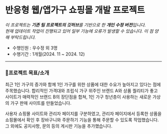 # 반응형 웹/앱가구 쇼핑몰 개발 프로젝트 

*이 프로젝트는 **기존 팀 프로젝트의 깃허브**를 기반으로 한 **개인 수정 버전**입니다.* <br>
*현재 업데이트 작업이 진행되고 있어 일부 기능에 오류가 발생할 수 있습니다. 이 점 양해 부탁드립니다.* <br>

- 수행인원 : 우수정 외 3명  
- 수행기간 : 1개월(2024. 11 ~ 2024. 12)    

***

### 📝프로젝트 목표/소개  
최근 1인 가구의 증가와 함께 1인 가구를 위한 상품에 대한 수요가 높아지고 있다는 점에 주목했습니다. 합리적인 가격대와 조립식 가구 위주인 브랜드 A와 상품 퀄리티가 좋고 사이트가 매력적인 브랜드 B의 장단점을 합쳐, 1인 가구 청년층이 사용하는 새로운 가상의 가구 판매 사이트를 만들었습니다.  

사용자 쇼핑몰 사이트와 관리자 페이지를 구분하였고, 관리자 페이지에서 등록한 상품을 쇼핑몰에서 확인 후 장바구니와 주문하기 기능을 통해 주문할 수 있도록 작업했습니다. 그 외에도 공지사항, 문의 등의 게시판 기능을 추가했습니다.

